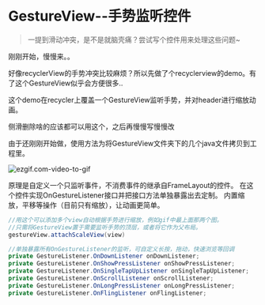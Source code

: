 # GestureView--手势监听控件

> 一提到滑动冲突，是不是就脑壳痛？尝试写个控件用来处理这些问题~

刚刚开始，慢慢来。。

好像recyclerView的手势冲突比较麻烦？所以先做了个recyclerview的demo。有了这个GestureView似乎会方便很多..

这个demo在recycler上覆盖一个GestureView监听手势，并对header进行缩放动画。

侧滑删除啥的应该都可以用这个，之后再慢慢写慢慢改

由于还刚刚开始做，使用方法为将GestureView文件夹下的几个java文件拷贝到工程里。

![ezgif.com-video-to-gif](http://qiniu.zzzia.net/ezgif.com-video-to-gif.gif)



原理是自定义一个只监听事件，不消费事件的继承自FrameLayout的控件。
在这个控件实现OnGestureListener接口并把接口方法单独暴露出去定制。
内置缩放，平移等操作（目前只有缩放），让动画更简单。

~~~java
//用这个可以添加多个view自动根据手势进行缩放，例如gif中最上面那两个图。
//只需将GestureView置于需要监听手势的顶层，或者将它作为父布局。
gestureView.attachScaleView(view)
~~~


~~~java
//单独暴露所有OnGestureListener的监听，可自定义长按，拖动，快速浏览等回调
private GestureListener.OnDownListener onDownListener;
private GestureListener.OnShowPressListener onShowPressListener;
private GestureListener.OnSingleTapUpListener onSingleTapUpListener;
private GestureListener.OnScrollListener onScrollListener;
private GestureListener.OnLongPressListener onLongPressListener;
private GestureListener.OnFlingListener onFlingListener;
~~~

